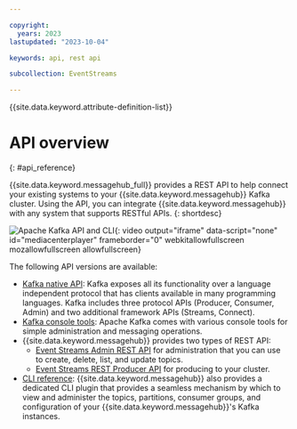 ```yaml
---

copyright:
  years: 2023
lastupdated: "2023-10-04"

keywords: api, rest api

subcollection: EventStreams

---
```


{{site.data.keyword.attribute-definition-list}}

# API overview
{: #api_reference}

{{site.data.keyword.messagehub_full}} provides a REST API to help connect your existing systems to your {{site.data.keyword.messagehub}} Kafka cluster. Using the API, you can 
integrate {{site.data.keyword.messagehub}} with any system that supports RESTful APIs.
{: shortdesc}

![Apache Kafka API and CLI](https://www.kaltura.com/p/1773841/sp/177384100/embedIframeJs/uiconf_id/27941801/partner_id/1773841?iframeembed=true&entry_id=1_18293q1v){: video output="iframe" data-script="none" id="mediacenterplayer" frameborder="0" webkitallowfullscreen mozallowfullscreen allowfullscreen}

The following API versions are available:

- [Kafka native API](https://kafka.apache.org/documentation/): Kafka exposes all its functionality over a language independent protocol that has clients available in many programming languages. Kafka includes three protocol APIs (Producer, Consumer, Admin) and two additional framework APIs (Streams, Connect).
- [Kafka console tools](/docs/EventStreams?topic=EventStreams-kafka_console_tools): Apache Kafka comes with various console tools for simple administration and messaging operations.
- {{site.data.keyword.messagehub}} provides two types of REST API:
    - [Event Streams Admin REST API]((/apidocs/event-streams/adminrest)) for administration that you can use to create, delete, list, and update topics.
    - [Event Streams REST Producer API]((/apidocs/event-streams/restproducer_v2)) for producing to your cluster.
- [CLI reference](/docs/EventStreams?topic=EventStreams-cli_reference): {{site.data.keyword.messagehub}} also provides a dedicated CLI plugin that provides a seamless mechanism by which to view and administer the topics, partitions, consumer groups, and configuration of your {{site.data.keyword.messagehub}}'s Kafka instances.







